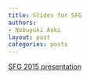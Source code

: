```yaml
---
title: Slides for SFG
authors:
- Nobuyuki Aoki
layout: post
categories: posts
---
```

[SFG 2015 presentation](https://docs.google.com/presentation/d/1Ae0PJ6dPDPishBDaR9xi7LcGDiYwqPUQI7rZ1mK_giM/edit#slide=id.ge876b98bf_0_264)
